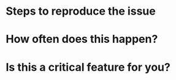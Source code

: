 # Steps to reproduce the issue

# How often does this happen?

# Is this a critical feature for you?


